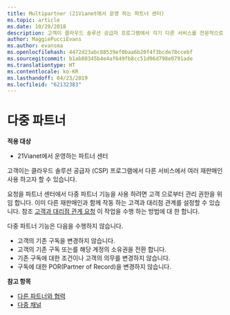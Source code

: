 ```yaml
---
title: Multipartner (21Vianet에서 운영 하는 파트너 센터)
ms.topic: article
ms.date: 10/29/2018
description: 고객이 클라우드 솔루션 공급자 프로그램에서 각기 다른 서비스를 전문적으로 제공하는 여러 파트너와 작업하려고 할 수도 있습니다.
author: MaggiePucciEvans
ms.author: evansma
ms.openlocfilehash: 4472d23abc88539ef0baa6b20f4f3bcde78ccebf
ms.sourcegitcommit: b1ab80345b4e4af649fb8cc51d96d798e0791ade
ms.translationtype: HT
ms.contentlocale: ko-KR
ms.lasthandoff: 04/23/2019
ms.locfileid: "62132383"
---
```

# <a name="multi-partner"></a>다중 파트너

**적용 대상**

-   21Vianet에서 운영하는 파트너 센터


고객이는 클라우드 솔루션 공급자 (CSP) 프로그램에서 다른 서비스에서 여러 재판매인 사용 하고자 할 수 있습니다.

요청을 파트너 센터에서 다중 파트너 기능을 사용 하려면 고객 으로부터 관리 권한을 위임 합니다. 이미 다른 재판매인과 함께 작동 하는 고객과 대리점 관계를 설정할 수 있습니다. 참조 [고객과 대리점 관계 요청](request-a-relationship-with-a-customer.md) 이 작업을 수행 하는 방법에 대 한 합니다.

다중 파트너 기능은 다음을 수행하지 않습니다.

-   고객의 기존 구독을 변경하지 않습니다.
-   고객의 기존 구독 또는를 해당 계정의 소유권을 전환 합니다.
-   기존 구독에 대한 조건이나 고객의 의무를 변경하지 않습니다.
-   구독에 대한 POR(Partner of Record)을 변경하지 않습니다.

**참고 항목**

-   [다른 파트너와 협력](work-with-other-partners.md)
-   [다중 채널](multichannel.md)

 




